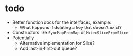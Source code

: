 # todo

- Better function docs for the interfaces, example:
  - What happens if deleting a key that doesn't exist?
- Constructors like `SyncMapFromMap` or `MutexSliceFromSlice`
- Potentially
  - Alternative implementation for Slice?
  - Add last-in-first-out queue?